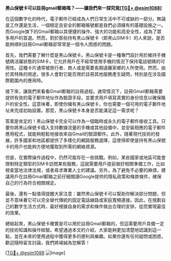 **黑山保號卡可以註冊gmail郵箱嗎？——讓我們來一探究竟[[TG💪+ @esim1088](https://t.me/s/esim1088)]**

在這個數字化的時代，電子郵件已經成為人們日常生活中不可或缺的一部分。無論是工作還是生活，一個穩定且安全的郵箱賬號都是我們必須擁有的基礎設施之一。而Google旗下的Gmail郵箱以其便捷的操作、強大的功能和高安全性，成為了眾多用戶的首選。然而，對於那些持有黑山保號卡（即黑山SIM卡）的人來說，是否能夠順利註冊Gmail郵箱卻常常是一個令人困惑的問題。

首先，我們需要了解什麼是黑山保號卡。黑山保號卡是一種專門設計用於維持手機號碼活躍狀態的SIM卡，它允許用戶在不經常使用手機的情況下保持電話號碼的可用性。這種卡片通常被旅行者、商人或是需要長期遠離家鄉的人所使用。然而，由於其特殊的用途，很多人會對它能否用於註冊其他服務產生疑問，特別是在涉及國際範圍內的應用時。

接下來，讓我們來看看Gmail郵箱的註冊過程。通常情況下，註冊Gmail郵箱需要提供有效的電子郵件地址作為驗證手段，並要求用戶填寫真實的身份信息以確保賬戶的安全性。這意味著，即使你擁有黑山保號卡，你也需要一個可用的電子郵件地址來完成初始設置。那麼，黑山保號卡本身是否能滿足這一需求呢？

答案是肯定的！黑山保號卡完全可以作為一個臨時或永久的電子郵件接收工具。只要你將黑山保號卡插入支持數據流量的手機或其他設備中，並安裝相應的電子郵件應用程式，就能夠輕鬆地接收來自Gmail的驗證郵件。此外，隨著現代技術的發展，許多國家和地區都提供了多樣化的網路服務選擇，這使得即使是持有黑山保號卡的用戶也能夠方便地獲取到所需的網絡資源。

但是，在實際操作過程中，仍然可能存在一些挑戰。例如，某些國家或地區可能會限制特定類型的SIM卡訪問某些服務，這就需要用戶提前做好相關準備工作，比如檢查當地法律法規，或者尋求專業人士的建議。另外，為了避免不必要的麻煩，建議用戶在註冊Gmail郵箱之前仔細閱讀Google提供的隱私政策和條款條件，確保自己的行為符合相關規定。

最後，還有一點值得提醒大家注意：雖然黑山保號卡可以幫助你解決部分問題，但並不意味著它可以完全替代傳統的固定電話線路或家庭寬頻連接。因此，在規劃自己的數字生活方式時，最好根據自身的需求和條件做出合理的安排，從而實現最佳的效果。

總結起來，黑山保號卡確實是可以用於註冊Gmail郵箱的，但這需要用戶具備一定的技術知識和操作經驗。希望通過本文的介紹，大家能夠更加清楚地認識到這一點，並在未來的使用過程中獲得更多的便利與樂趣。如果你還有任何疑問或困惑，歡迎隨時留言討論，我們將竭誠為您解答！

[[TG💪+ @esim1088](https://t.me/s/esim1088) ![Image](https://i.postimg.cc/4NQfJmqS/Snipaste-2025-05-13-00-14-12.png)]